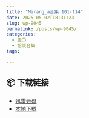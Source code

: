 ```yaml
---
title: "Mirang_a合集 101-114"
date: 2025-05-02T18:31:23
slug: wp-9045
permalink: /posts/wp-9045/
categories:
  - 盖📺
  - 恰饭合集
tags:

---
```




## 📦 下载链接
- [迅雷云盘](https://blziyuan21.com/pay-download/9045?key=4e841bcbc2&down_id=0)
- [本地下载](https://blziyuan21.com/pay-download/9045?key=4e841bcbc2&down_id=1)

